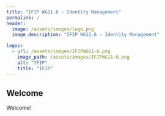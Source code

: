 ```yaml
---
title: "IFIP WG11.6 - Identity Management"
permalink: /
header:
  image: /assets/images/lego.png
  image_description: "IFIP WG11.6 - Identity Management"

logos:
  - url: /assets/images/IFIPWG11-6.png
    image_path: /assets/images/IFIPWG11-6.png
    alt: "IFIP"
    title: "IFIP"
---
```


## Welcome

Welcome!